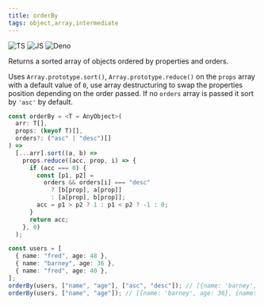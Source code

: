 ```yaml
---
title: orderBy
tags: object,array,intermediate
---
```


![TS](https://img.shields.io/badge/supports-typescript-blue.svg?style=flat-square)
![JS](https://img.shields.io/badge/supports-javascript-yellow.svg?style=flat-square)
![Deno](https://img.shields.io/badge/supports-deno-green.svg?style=flat-square)

Returns a sorted array of objects ordered by properties and orders.

Uses `Array.prototype.sort()`, `Array.prototype.reduce()` on the `props` array with a default value of `0`, use array destructuring to swap the properties position depending on the order passed.
If no `orders` array is passed it sort by `'asc'` by default.

```ts title="typescript"
const orderBy = <T = AnyObject>(
  arr: T[],
  props: (keyof T)[],
  orders?: ("asc" | "desc")[]
) =>
  [...arr].sort((a, b) =>
    props.reduce((acc, prop, i) => {
      if (acc === 0) {
        const [p1, p2] =
          orders && orders[i] === "desc"
            ? [b[prop], a[prop]]
            : [a[prop], b[prop]];
        acc = p1 > p2 ? 1 : p1 < p2 ? -1 : 0;
      }
      return acc;
    }, 0)
  );
```

```ts title="typescript"
const users = [
  { name: "fred", age: 48 },
  { name: "barney", age: 36 },
  { name: "fred", age: 40 },
];
orderBy(users, ["name", "age"], ["asc", "desc"]); // [{name: 'barney', age: 36}, {name: 'fred', age: 48}, {name: 'fred', age: 40}]
orderBy(users, ["name", "age"]); // [{name: 'barney', age: 36}, {name: 'fred', age: 40}, {name: 'fred', age: 48}]
```
